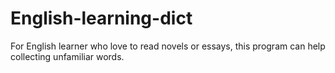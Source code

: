 # English-learning-dict
For English learner who love to read novels or essays, this program can help collecting unfamiliar words.
